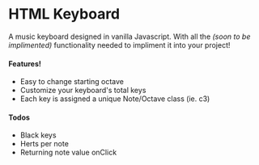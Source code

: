 # HTML Keyboard

A music keyboard designed in vanilla Javascript. With all the *(soon to be implimented)* functionality needed to impliment it into your project!

#### Features!

  - Easy to change starting octave
  - Customize your keyboard's total keys
  - Each key is assigned a unique Note/Octave class (ie. c3)

#### Todos

  - Black keys
  - Herts per note
  - Returning note value onClick

